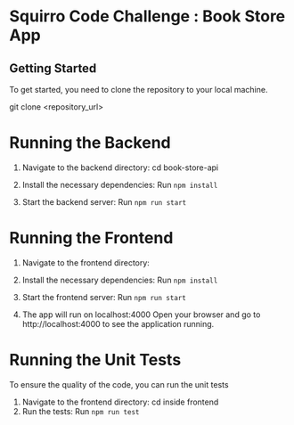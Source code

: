 # Squirro Code Challenge : Book Store App


## Getting Started

To get started, you need to clone the repository to your local machine.

git clone <repository_url>

# Running the Backend
1. Navigate to the backend directory:
        cd book-store-api

2. Install the necessary dependencies:
        Run `npm install`

3. Start the backend server:
        Run `npm run start`

# Running the Frontend
1. Navigate to the frontend directory:

2. Install the necessary dependencies:
        Run `npm install`
3. Start the frontend server:
        Run `npm run start`

4. The app will run on localhost:4000
Open your browser and go to http://localhost:4000 to see the application running.



# Running the Unit Tests
To ensure the quality of the code, you can run the unit tests

1. Navigate to the frontend directory:
        cd inside frontend
2. Run the tests:
        Run `npm run test`
